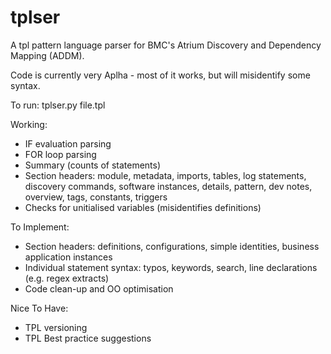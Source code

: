 tplser
======

A tpl pattern language parser for BMC's Atrium Discovery and Dependency Mapping (ADDM).

Code is currently very Aplha - most of it works, but will misidentify some syntax.

To run: tplser.py file.tpl

Working:
* IF evaluation parsing
* FOR loop parsing
* Summary (counts of statements)
* Section headers: module, metadata, imports, tables, log statements, discovery commands, software instances, details, pattern, dev notes, overview, tags, constants, triggers
* Checks for unitialised variables (misidentifies definitions)

To Implement:
* Section headers: definitions, configurations, simple identities, business application instances
* Individual statement syntax: typos, keywords, search, line declarations (e.g. regex extracts)
* Code clean-up and OO optimisation

Nice To Have:
* TPL versioning
* TPL Best practice suggestions
